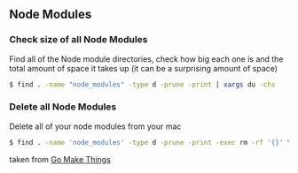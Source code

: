 ## Node Modules

### Check size of all Node Modules

Find all of the Node module directories, check how big each one is and the total amount of space it takes up (it can be a surprising amount of space)

```bash
$ find . -name "node_modules" -type d -prune -print | xargs du -chs
```

### Delete all Node Modules

Delete all of your node modules from your mac

```bash
$ find . -name 'node_modules' -type d -prune -print -exec rm -rf '{}' \;
```

taken from [Go Make Things](https://gomakethings.com/how-to-delete-all-node_modules-directories-from-your-computer/)